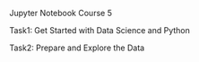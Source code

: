 Jupyter Notebook Course 5




Task1: Get Started with Data Science and Python 


Task2: Prepare and Explore the Data

